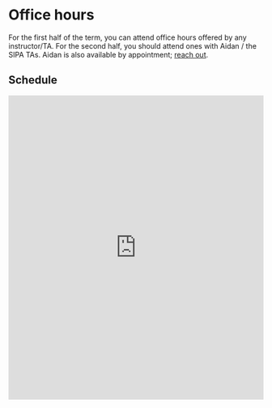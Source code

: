 # Office hours

For the first half of the term, you can attend office hours offered by any instructor/TA. For the second half, you should attend ones with Aidan / the SIPA TAs. Aidan is also available by appointment; [reach out](index.md#instructors).

## Schedule

<!--
% combined src: OTFnZHRycjFxcWw5Nm43MDNyYXRzZ2puMnNAZ3JvdXAuY2FsZW5kYXIuZ29vZ2xlLmNvbQ
SIPA src: Y18zYmUwOTVlY2IzZjZjYzc4YTViZDE3YzVkOTVhZjg3ZTRlYTk2NmNjNjJmODI4ZTY3NGZmNGE4NDE4MmM2ZDJmQGdyb3VwLmNhbGVuZGFyLmdvb2dsZS5jb20
-->
<iframe src="https://calendar.google.com/calendar/embed?height=600&wkst=1&ctz=America%2FNew_York&bgcolor=%23ffffff&showPrint=0&showTitle=0&showCalendars=0&showTz=0&mode=WEEK&showTabs=0&src=Y18zYmUwOTVlY2IzZjZjYzc4YTViZDE3YzVkOTVhZjg3ZTRlYTk2NmNjNjJmODI4ZTY3NGZmNGE4NDE4MmM2ZDJmQGdyb3VwLmNhbGVuZGFyLmdvb2dsZS5jb20&color=%23E4C441" style="border-width: 0; width: 100%;" height="600" frameborder="0" scrolling="no"></iframe>
